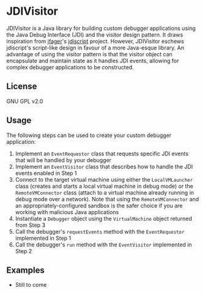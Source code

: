JDIVisitor
==========

JDIVisitor is a Java library for building custom debugger applications using the Java Debug Interface (JDI) and the visitor design pattern. It draws inspiration from [jfager](https://github.com/jfager)'s [jdiscript](https://github.com/jfager/jdiscript) project. However, JDIVisitor eschews jdiscript's script-like design in favour of a more Java-esque library. An advantage of using the visitor pattern is that the visitor object can encapsulate and maintain state as it handles JDI events, allowing for complex debugger applications to be constructed.

## License
GNU GPL v2.0

## Usage
The following steps can be used to create your custom debugger application:

1. Implement an `EventRequestor` class that requests specific JDI events that will be handled by your debugger
2. Implement an `EventVisitor` class that describes how to handle the JDI events enabled in Step 1
3. Connect to the target virtual machine using either the `LocalVMLauncher` class (creates and starts a local virtual machine in debug mode) or the `RemoteVMConnector` class (attach to a virtual machine already running in debug mode over a network). Note that using the `RemoteVMConnector` and an appropriately-configured sandbox is the safer choice if you are working with malicious Java applications
4. Instantiate a ``Debugger`` object using the `VirtualMachine` object returned from Step 3
5. Call the debugger's `requestEvents` method with the `EventRequestor` implemented in Step 1
6. Call the debugger's `run` method with the `EventVisitor` implemented in Step 2

## Examples
* Still to come
